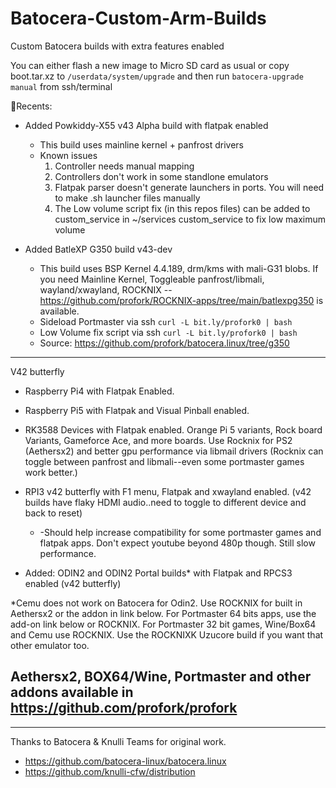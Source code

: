 # Batocera-Custom-Arm-Builds
Custom Batocera builds with extra features enabled

You can either flash a new image to Micro SD card as usual or copy boot.tar.xz to `/userdata/system/upgrade` and then run `batocera-upgrade manual` from ssh/terminal

🚀Recents:

* Added Powkiddy-X55 v43 Alpha build with flatpak enabled

     * This build uses mainline kernel + panfrost drivers
     * Known issues
         1. Controller needs manual mapping
         2. Controllers don't work in some standlone emulators
         3. Flatpak parser doesn't generate launchers in ports. You will need to make .sh launcher files manually
         4. The Low volume script fix (in this repos files)  can be added to custom_service in ~/services custom_service to fix low maximum volume

* Added BatleXP G350 build v43-dev

     * This build uses BSP Kernel 4.4.189, drm/kms with mali-G31 blobs.  If you need Mainline Kernel, Toggleable panfrost/libmali, wayland/xwayland, ROCKNIX -- https://github.com/profork/ROCKNIX-apps/tree/main/batlexpg350 is available.
     * Sideload Portmaster via ssh `curl -L bit.ly/profork0 | bash`
     * Low Volume fix script via ssh `curl -L bit.ly/profork0 | bash`
     * Source: https://github.com/profork/batocera.linux/tree/g350

---
V42 butterfly

* Raspberry Pi4 with Flatpak Enabled.

* Raspberry Pi5 with Flatpak and Visual Pinball enabled.
  
* RK3588 Devices with Flatpak enabled.  Orange Pi 5 variants, Rock board Variants, Gameforce Ace, and more boards.  Use Rocknix for PS2 (Aethersx2) and
  better gpu performance via libmail drivers (Rocknix can toggle between panfrost and libmali--even some portmaster games work better.) 

* RPI3 v42 butterfly with F1 menu, Flatpak and xwayland enabled. (v42 builds have flaky HDMI audio..need to toggle to different device and back to reset)
    * -Should help increase compatibility for some portmaster games and flatpak apps.  Don't expect youtube beyond 480p though. Still slow performance.
   

  
* Added: ODIN2 and ODIN2 Portal builds* with Flatpak and RPCS3 enabled (v42 butterfly)






*Cemu does not work on Batocera for Odin2.  Use ROCKNIX for built in Aethersx2 or the addon in link below. For Portmaster 64 bits apps, use the add-on link below or ROCKNIX.  For Portmaster 32 bit games, Wine/Box64 and Cemu use ROCKNIX.  Use the  ROCKNIXK Uzucore build if you want that other emulator too.


## Aethersx2, BOX64/Wine, Portmaster and other addons available in https://github.com/profork/profork ##
----

Thanks to Batocera & Knulli Teams for original work.

* https://github.com/batocera-linux/batocera.linux
* https://github.com/knulli-cfw/distribution
